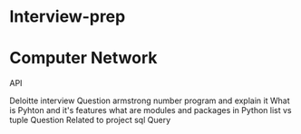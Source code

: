 # Interview-prep





<h1> Computer Network </h2>


<h> API</h>


<p>
Deloitte interview Question 
armstrong number program and explain it 
What is Pyhton and it's features
what are modules and packages in Python
list vs tuple
Question Related to project
sql Query
</p>
